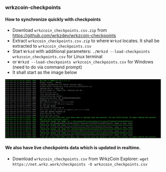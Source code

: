 ### wrkzcoin-checkpoints
#### How to synchronize quickly with checkpoints
* Download `wrkzcoin_checkpoints.csv.zip` from https://github.com/wrkzdev/wrkzcoin-checkpoints
* Extract `wrkzcoin_checkpoints.csv.zip` to where `Wrkzd` locates. It shall be extracted to `wrkzcoin_checkpoints.csv`
* Start `Wrkzd` with additional parameters:
`./Wrkzd --load-checkpoints wrkzcoin_checkpoints.csv` for Linux terminal
* or `Wrkzd --load-checkpoints wrkzcoin_checkpoints.csv` for Windows (need to do via command prompt)
* It shall start as the image below

![Load Wrkz check points](https://raw.githubusercontent.com/wrkzdev/wrkzcoin-checkpoints/master/load_checkpoint.png)

#### We also have live checkpoints data which is updated in realtime.
* Download `wrkzcoin_checkpoints.csv` from WrkzCoin Explorer: `wget https://net.wrkz.work/checkpoints -O wrkzcoin_checkpoints.csv`
